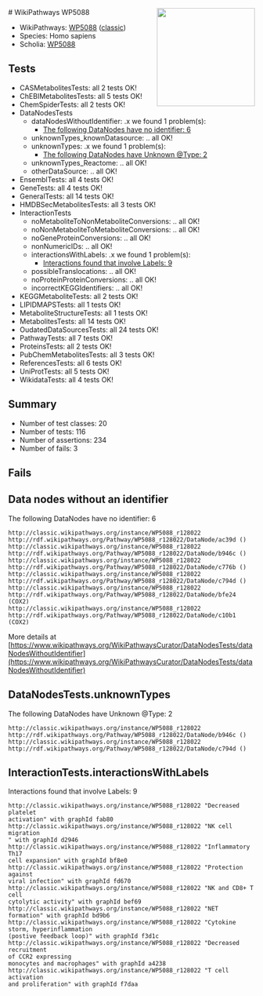 <img style="float: right; width: 200px" src="https://upload.wikimedia.org/wikipedia/commons/thumb/8/83/Wplogo_with_text_500.png/640px-Wplogo_with_text_500.png" />
# WikiPathways WP5088

* WikiPathways: [WP5088](https://wikipathways.org/pathways/WP5088) ([classic](https://classic.wikipathways.org/instance/WP5088))
* Species: Homo sapiens
* Scholia: [WP5088](https://scholia.toolforge.org/wikipathways/WP5088)
## Tests
* CASMetabolitesTests: all 2 tests OK!
* ChEBIMetabolitesTests: all 5 tests OK!
* ChemSpiderTests: all 2 tests OK!
* DataNodesTests
    * dataNodesWithoutIdentifier: .x we found 1 problem(s):
        * [The following DataNodes have no identifier: 6](#d2d32fa5)
    * unknownTypes_knownDatasource: .. all OK!
    * unknownTypes: .x we found 1 problem(s):
        * [The following DataNodes have Unknown @Type: 2](#839973e0)
    * unknownTypes_Reactome: .. all OK!
    * otherDataSource: .. all OK!
* EnsemblTests: all 4 tests OK!
* GeneTests: all 4 tests OK!
* GeneralTests: all 14 tests OK!
* HMDBSecMetabolitesTests: all 3 tests OK!
* InteractionTests
    * noMetaboliteToNonMetaboliteConversions: .. all OK!
    * noNonMetaboliteToMetaboliteConversions: .. all OK!
    * noGeneProteinConversions: .. all OK!
    * nonNumericIDs: .. all OK!
    * interactionsWithLabels: .x we found 1 problem(s):
        * [Interactions found that involve Labels: 9](#630d2680)
    * possibleTranslocations: .. all OK!
    * noProteinProteinConversions: .. all OK!
    * incorrectKEGGIdentifiers: .. all OK!
* KEGGMetaboliteTests: all 2 tests OK!
* LIPIDMAPSTests: all 1 tests OK!
* MetaboliteStructureTests: all 1 tests OK!
* MetabolitesTests: all 14 tests OK!
* OudatedDataSourcesTests: all 24 tests OK!
* PathwayTests: all 7 tests OK!
* ProteinsTests: all 2 tests OK!
* PubChemMetabolitesTests: all 3 tests OK!
* ReferencesTests: all 6 tests OK!
* UniProtTests: all 5 tests OK!
* WikidataTests: all 4 tests OK!


## Summary

* Number of test classes: 20
* Number of tests: 116
* Number of assertions: 234
* Number of fails: 3

## Fails

<a name="d2d32fa5" />

## Data nodes without an identifier

The following DataNodes have no identifier: 6
```
http://classic.wikipathways.org/instance/WP5088_r128022 http://rdf.wikipathways.org/Pathway/WP5088_r128022/DataNode/ac39d ()
http://classic.wikipathways.org/instance/WP5088_r128022 http://rdf.wikipathways.org/Pathway/WP5088_r128022/DataNode/b946c ()
http://classic.wikipathways.org/instance/WP5088_r128022 http://rdf.wikipathways.org/Pathway/WP5088_r128022/DataNode/c776b ()
http://classic.wikipathways.org/instance/WP5088_r128022 http://rdf.wikipathways.org/Pathway/WP5088_r128022/DataNode/c794d ()
http://classic.wikipathways.org/instance/WP5088_r128022 http://rdf.wikipathways.org/Pathway/WP5088_r128022/DataNode/bfe24 (COX2)
http://classic.wikipathways.org/instance/WP5088_r128022 http://rdf.wikipathways.org/Pathway/WP5088_r128022/DataNode/c10b1 (COX2)
```

More details at [https://www.wikipathways.org/WikiPathwaysCurator/DataNodesTests/dataNodesWithoutIdentifier](https://www.wikipathways.org/WikiPathwaysCurator/DataNodesTests/dataNodesWithoutIdentifier)

<a name="839973e0" />

## DataNodesTests.unknownTypes

The following DataNodes have Unknown @Type: 2
```
http://classic.wikipathways.org/instance/WP5088_r128022 http://rdf.wikipathways.org/Pathway/WP5088_r128022/DataNode/b946c ()
http://classic.wikipathways.org/instance/WP5088_r128022 http://rdf.wikipathways.org/Pathway/WP5088_r128022/DataNode/c794d ()
```

<a name="630d2680" />

## InteractionTests.interactionsWithLabels

Interactions found that involve Labels: 9
```
http://classic.wikipathways.org/instance/WP5088_r128022 "Decreased platelet 
activation" with graphId fab80
http://classic.wikipathways.org/instance/WP5088_r128022 "NK cell migration
" with graphId d2946
http://classic.wikipathways.org/instance/WP5088_r128022 "Inflammatory Th17 
cell expansion" with graphId bf8e0
http://classic.wikipathways.org/instance/WP5088_r128022 "Protection against 
viral infection" with graphId fd670
http://classic.wikipathways.org/instance/WP5088_r128022 "NK and CD8+ T cell 
cytolytic activity" with graphId bef69
http://classic.wikipathways.org/instance/WP5088_r128022 "NET formation" with graphId bd9b6
http://classic.wikipathways.org/instance/WP5088_r128022 "Cytokine storm, hyperinflammation 
(postive feedback loop)" with graphId f3d1c
http://classic.wikipathways.org/instance/WP5088_r128022 "Decreased recruitment 
of CCR2 expressing 
monocytes and macrophages" with graphId a4238
http://classic.wikipathways.org/instance/WP5088_r128022 "T cell activation 
and proliferation" with graphId f7daa
```

